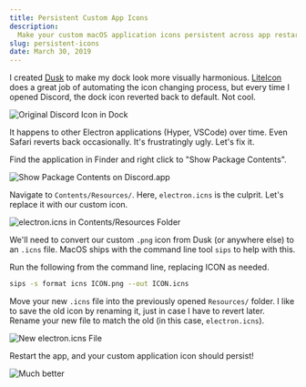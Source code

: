 ```yaml
---
title: Persistent Custom App Icons
description:
  Make your custom macOS application icons persistent across app restarts.
slug: persistent-icons
date: March 30, 2019
---
```


I created [Dusk](https://dusk.now.sh) to make my dock look more visually
harmonious. [LiteIcon](https://freemacsoft.net/liteicon/) does a great job of
automating the icon changing process, but every time I opened Discord, the dock
icon reverted back to default. Not cool.

![Original Discord Icon in Dock](https://katsuki.moe/blog/persistent-icons/dock-1.png)

It happens to other Electron applications (Hyper, VSCode) over time. Even Safari
reverts back occasionally. It's frustratingly ugly. Let's fix it.

Find the application in Finder and right click to "Show Package Contents".

![Show Package Contents on Discord.app](https://katsuki.moe/blog/persistent-icons/show.png)

Navigate to `Contents/Resources/`. Here, `electron.icns` is the culprit. Let's
replace it with our custom icon.

![electron.icns in Contents/Resources Folder](https://katsuki.moe/blog/persistent-icons/icns.png)

We'll need to convert our custom `.png` icon from Dusk (or anywhere else) to an
`.icns` file. MacOS ships with the command line tool `sips` to help with this.

Run the following from the command line, replacing ICON as needed.

```bash
sips -s format icns ICON.png --out ICON.icns
```

Move your new `.icns` file into the previously opened `Resources/` folder. I
like to save the old icon by renaming it, just in case I have to revert later.
Rename your new file to match the old (in this case, `electron.icns`).

![New electron.icns File](https://katsuki.moe/blog/persistent-icons/fixed-icns.png)

Restart the app, and your custom application icon should persist!

![Much better](https://katsuki.moe/blog/persistent-icons/dock-2.png)
